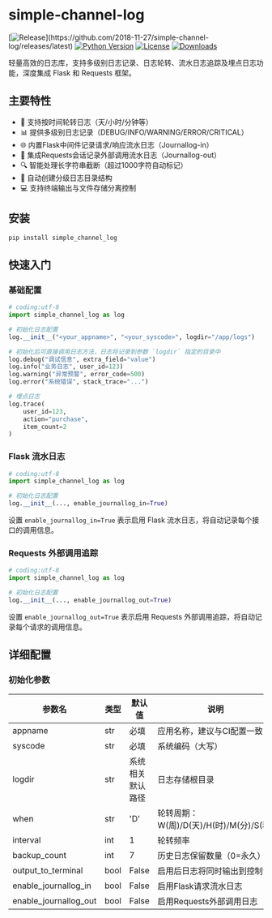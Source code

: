 # simple-channel-log

[![Release](https://img.shields.io/github/release/2018-11-27/simple-channel-log.svg?style=flat-square")](https://github.com/2018-11-27/simple-channel-log/releases/latest)
[![Python Version](https://img.shields.io/badge/python-2.7+/3.6+-blue.svg)](https://github.com/2018-11-27/simple-channel-log)
[![License](https://img.shields.io/badge/license-MIT-green.svg)](https://opensource.org/licenses/MIT)
[![Downloads](https://pepy.tech/badge/simple-channel-log)](https://pepy.tech/project/simple-channel-log)

轻量高效的日志库，支持多级别日志记录、日志轮转、流水日志追踪及埋点日志功能，深度集成 Flask 和 Requests 框架。

## 主要特性

- 📅 支持按时间轮转日志（天/小时/分钟等）
- 📊 提供多级别日志记录（DEBUG/INFO/WARNING/ERROR/CRITICAL）
- 🌐 内置Flask中间件记录请求/响应流水日志（Journallog-in）
- 📡 集成Requests会话记录外部调用流水日志（Journallog-out）
- 🔍 智能处理长字符串截断（超过1000字符自动标记）
- 📁 自动创建分级日志目录结构
- 💻 支持终端输出与文件存储分离控制

## 安装

```bash
pip install simple_channel_log
```

## 快速入门

### 基础配置

```python
# coding:utf-8
import simple_channel_log as log

# 初始化日志配置
log.__init__("<your_appname>", "<your_syscode>", logdir="/app/logs")

# 初始化后可直接调用日志方法，日志将记录到参数 `logdir` 指定的目录中
log.debug("调试信息", extra_field="value")
log.info("业务日志", user_id=123)
log.warning("异常预警", error_code=500)
log.error("系统错误", stack_trace="...")

# 埋点日志
log.trace(
    user_id=123,
    action="purchase",
    item_count=2
)
```

### Flask 流水日志

```python
# coding:utf-8
import simple_channel_log as log

# 初始化日志配置
log.__init__(..., enable_journallog_in=True)
```

设置 `enable_journallog_in=True` 表示启用 Flask 流水日志，将自动记录每个接口的调用信息。

### Requests 外部调用追踪

```python
# coding:utf-8
import simple_channel_log as log

# 初始化日志配置
log.__init__(..., enable_journallog_out=True)
```

设置 `enable_journallog_out=True` 表示启用 Requests 外部调用追踪，将自动记录每个请求的调用信息。

## 详细配置

### 初始化参数

| 参数名                   | 类型   | 默认值      | 说明                            |
|-----------------------|------|----------|-------------------------------|
| appname               | str  | 必填       | 应用名称，建议与CI配置一致                |
| syscode               | str  | 必填       | 系统编码（大写）                      |
| logdir                | str  | 系统相关默认路径 | 日志存储根目录                       |
| when                  | str  | 'D'      | 轮转周期：W(周)/D(天)/H(时)/M(分)/S(秒) |
| interval              | int  | 1        | 轮转频率                          |
| backup_count          | int  | 7        | 历史日志保留数量（0=永久）                |
| output_to_terminal    | bool | False    | 启用后日志将同时输出到控制台                |
| enable_journallog_in  | bool | False    | 启用Flask请求流水日志                 |
| enable_journallog_out | bool | False    | 启用Requests外部调用日志              |
